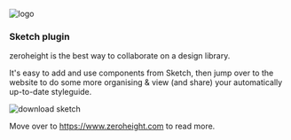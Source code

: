 ![logo](https://zeroheight.com/images/zhapp/full-logo-350.png)
### Sketch plugin

zeroheight is the best way to collaborate on a design library. 

It's easy to add and use components from Sketch, then jump over to the website to do some more organising & view (and share) your automatically up-to-date styleguide. 

![download sketch](https://zeroheight.com/images/zhapp/onboarding/download_sketch.png)

Move over to https://www.zeroheight.com to read more.
